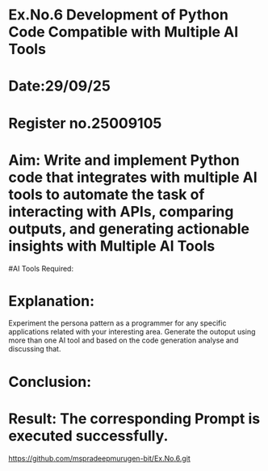 # Ex.No.6 Development of Python Code Compatible with Multiple AI Tools

# Date:29/09/25
# Register no.25009105
# Aim: Write and implement Python code that integrates with multiple AI tools to automate the task of interacting with APIs, comparing outputs, and generating actionable insights with Multiple AI Tools

#AI Tools Required:

# Explanation:
Experiment the persona pattern as a programmer for any specific applications related with your interesting area. 
Generate the outoput using more than one AI tool and based on the code generation analyse and discussing that. 

# Conclusion:


# Result: The corresponding Prompt is executed successfully.
https://github.com/mspradeepmurugen-bit/Ex.No.6.git
